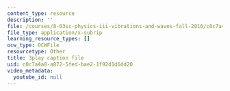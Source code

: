 ```yaml
---
content_type: resource
description: ''
file: /courses/8-03sc-physics-iii-vibrations-and-waves-fall-2016/c0c7a4a8a8725fedbae21f92d1d6dd20_I0YACDaY-ww.vtt
file_type: application/x-subrip
learning_resource_types: []
ocw_type: OCWFile
resourcetype: Other
title: 3play caption file
uid: c0c7a4a8-a872-5fed-bae2-1f92d1d6dd20
video_metadata:
  youtube_id: null
---
```

